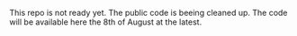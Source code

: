 This repo is not ready yet. The public code is beeing cleaned up. The code will be available here the 8th of August at the latest.

